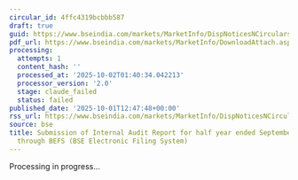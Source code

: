 ```yaml
---
circular_id: 4ffc4319bcbbb587
draft: true
guid: https://www.bseindia.com/markets/MarketInfo/DispNoticesNCirculars.aspx?Noticeid={74016784-EF4B-4DCC-863A-C113B752D09D}&noticeno=20251001-49&dt=10/01/2025&icount=49&totcount=83&flag=0
pdf_url: https://www.bseindia.com/markets/MarketInfo/DownloadAttach.aspx?id=20251001-49&attachedId=ab92e367-493c-4182-b100-057dc058a487
processing:
  attempts: 1
  content_hash: ''
  processed_at: '2025-10-02T01:40:34.042213'
  processor_version: '2.0'
  stage: claude_failed
  status: failed
published_date: '2025-10-01T12:47:48+00:00'
rss_url: https://www.bseindia.com/markets/MarketInfo/DispNoticesNCirculars.aspx?Noticeid={74016784-EF4B-4DCC-863A-C113B752D09D}&noticeno=20251001-49&dt=10/01/2025&icount=49&totcount=83&flag=0
source: bse
title: Submission of Internal Audit Report for half year ended September 30, 2025,
  through BEFS (BSE Electronic Filing System)
---
```


Processing in progress...